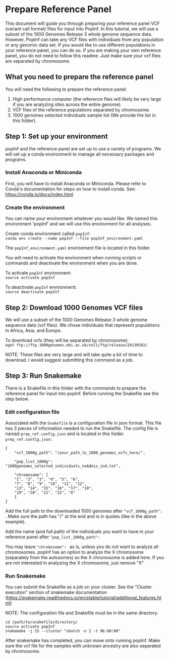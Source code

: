 # Prepare Reference Panel 
This document will guide you through preparing your reference panel VCF (variant call format) files for input into PopInf. In this tutorial, we will use a subset of the 1000 Genomes Release 3 whole genome sequence data. However, PopInf can take any VCF files with individuals from any population or any genomic data set. If you would like to use different populations in your reference panel, you can do so. If you are making your own reference panel, you do not need to follow this readme. Just make sure your vcf files are separated by chromosome. 

## What you need to prepare the reference panel 
You will need the following to prepare the reference panel:
1. High performance computer (the reference files will likely be very large if you are analyzing sites across the entire genome).
2. VCF files of the reference populations separated by chromosome.
3. 1000 genomes selected individuals sample list (We provide the list in this folder).

## Step 1: Set up your environment 
popInf and the reference panel are set up to use a variety of programs. We will set up a conda environment to manage all necessary packages and programs. 

### Install Anaconda or Miniconda
First, you will have to install Anaconda or Miniconda. Please refer to Conda's documentation for steps on how to install conda. See: https://conda.io/docs/index.html

### Create the environment
You can name your environment whatever you would like. We named this environment 'popInf' and we will use this environment for all analyses. 

Create conda environment called `popInf`: \
`conda env create --name popInf --file popInf_environment.yaml`

The `popInf_environment.yaml` environment file is located in this folder.

You will need to activate the environment when running scripts or commands and deactivate the environment when you are done. 

To activate `popInf` environment: \
`source activate popInf` 

To deactivate `popInf` environment: \
`source deactivate popInf`

## Step 2: Download 1000 Genomes VCF files
We will use a subset of the 1000 Genomes Release 3 whole genome sequence data (vcf files). We chose individuals that represent populations in Africa, Asia, and Europe.

To download vcfs (they will be separated by chromosome): \
`wget ftp://ftp.1000genomes.ebi.ac.uk/vol1/ftp/release/20130502/ `

NOTE: These files are very large and will take quite a bit of time to download. I would suggest submitting this command as a job. 

## Step 3: Run Snakemake
There is a Snakefile in this folder with the commands to prepare the reference panel for input into popInf. Before running the Snakefile see the step below.

### Edit configuration file
Associated with the `Snakefile` is a configuration file in json format. This file has 3 pieces of information needed to run the Snakefile.
The config file is named `prep_ref.config.json` and is located in this folder. \
`prep_ref.config.json`:

```
{
	"vcf_1000g_path": "/your_path_to_1000_genomes_vcfs_here/",
	
	"pop_list_1000g": "1000genomes_selected_individuals_noAdmix_ind.txt",
	
	"chromosome": [
	"1", "2", "3", "4", "5", "6", 
	"7", "8", "9", "10", "11", "12", 
	"13", "14", "15", "16", "17", "18", 
	"19", "20", "21", "22", "X"
	]
}

```
Add the full path to the downloaded 1000 genomes after `"vcf_1000g_path": `. Make sure the path has "/" at the end and is in quotes (like in the above example).

Add the name (and full path) of the individuals you want to have in your reference panel after `"pop_list_1000g_path": ` 

You may leave `"chromosome": ` as is, unless you do not want to analyze all chromosomes. popInf has an option to analyze the X chromosome (separately from the autosomes) so the X chromosome is added here. If you are not interested in analyzing the X chromosome, just remove "X"

### Run Snakemake
You can submit the Snakefile as a job on your cluster. See the "Cluster execution" section of snakemake documentation (https://snakemake.readthedocs.io/en/stable/tutorial/additional_features.html)

NOTE: The configuration file and Snakefile must be in the same directory.

```
cd /path/to/snakefile/directory/
source activate popInf
snakemake -j 15 --cluster "sbatch -n 2 -t 96:00:00"
```

After snakemake has completed, you can move onto running popInf. Make sure the vcf file for the samples with unknown ancestry are also separated by chromosome. 




